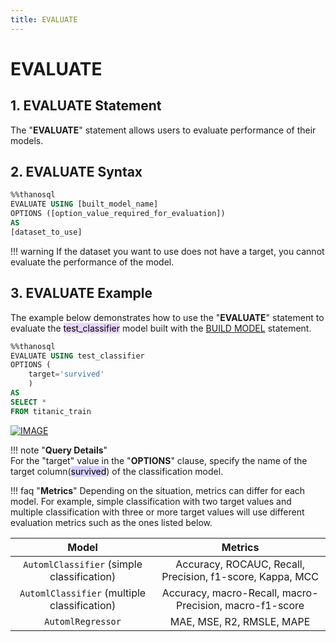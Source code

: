 ```yaml
---
title: EVALUATE
---
```


# __EVALUATE__

## __1. EVALUATE Statement__

The "__EVALUATE__" statement allows users to evaluate performance of their models.

## __2. EVALUATE Syntax__ 

```sql
%%thanosql
EVALUATE USING [built_model_name]
OPTIONS ([option_value_required_for_evaluation])
AS
[dataset_to_use]
```

!!! warning
    If the dataset you want to use does not have a target, you cannot evaluate the performance of the model.

## __3. EVALUATE Example__
The example below demonstrates how to use the "__EVALUATE__" statement to evaluate the <mark style="background-color:#E9D7FD ">test_classifier</mark> model built with the [BUILD MODEL](/en/how-to_guides/ThanoSQL_query/BUILD_MODEL_SYNTAX/) statement.

```sql
%%thanosql
EVALUATE USING test_classifier
OPTIONS (
    target='survived'
    )
AS
SELECT *
FROM titanic_train
```

[![IMAGE](/img/thanosql_ml/classification/automl_classification/img2.png)](/img/thanosql_ml/classification/automl_classification/img2.png)

!!! note "__Query Details__"  
    For the "target" value in the "__OPTIONS__" clause, specify the name of the target column(<mark style="background-color:#D7D0FF">survived</mark>) of the classification model.

!!! faq "__Metrics__"
     Depending on the situation, metrics can differ for each model. For example, simple classification with two target values and multiple classification with three or more target values will use different evaluation metrics such as the ones listed below.


| Model      | Metrics                     |
| :-----------: | :-----------------------------------------------: |
| `AutomlClassifier` (simple classification) | Accuracy, ROCAUC, Recall, Precision, f1-score, Kappa, MCC  |
| `AutomlClassifier` (multiple classification)       | Accuracy, macro-Recall, macro-Precision, macro-f1-score|
| `AutomlRegressor`    | MAE, MSE, R2, RMSLE, MAPE|